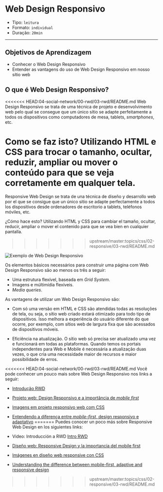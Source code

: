 # Web Design Responsivo

- Tipo: `leitura`
- Formato: `individual`
- Duração: `20min`

***

## Objetivos de Aprendizagem

- Conhecer o Web Design Responsivo
- Entender as vantagens do uso de Web Design Responsivo em nosso sítio web

## O que é Web Design Responsivo?

<<<<<<< HEAD:04-social-network/00-rwd/03-rwd/README.md
Web Design Responsivo se trata de uma técnica de projeto e desenvolvimento web pelo qual se consegue que um único sítio se adapte perfeitamente a todos os dispositivos como computadores de mesa, tablets, *smartphones*, etc.

Como se faz isto? Utilizando HTML e CSS para trocar o tamanho, ocultar, reduzir, ampliar ou mover o conteúdo para que se veja corretamente em qualquer tela.
=======
Responsive Web Design se trata de una técnica de diseño y desarrollo web por
el que se consigue que un único sitio se adapte perfectamente a todos los
dispositivos desde ordenadores de escritorio a tablets, teléfonos móviles, etc.

¿Cómo hace esto? Utilizando HTML y CSS para cambiar el tamaño, ocultar, reducir,
ampliar o mover el contenido para que se vea bien en cualquier pantalla.
>>>>>>> upstream/master:topics/css/02-responsive/03-rwd/README.md

![Exemplo de Web Design Responsivo](https://designmodo.com/wp-content/uploads/2011/10/4.jpg)

Os elementos básicos necessários para construir uma página com Web Design Responsivo são ao menos os três a seguir:

- Uma estrutura flexível, baseada em *Grid System*.
- Imagens e múltimídia flexíveis.
- *Media queries*.

As vantagens de utilizar um Web Design Responsivo são:

- Com só uma versão em HTML e CSS são atendidas todas as resoluções de tela, ou seja, o sítio web criado estará otimizado para todo tipo de dispositivos. Isso melhora a experiência do usuário diferente do que ocorre, por exemplo, com sítios web de largura fixa que são acessados de dispositivos móveis. 

- Eficiência na atualização. O sítio web só precisa ser atualizado uma vez e funcionará em todas as plataformas. Quando temos os portais independentes para Web e Mobile é necessária a atualização duas vezes, o que cria uma necessidade maior de recursos e maior possibilidade de erros. 

<<<<<<< HEAD:04-social-network/00-rwd/03-rwd/README.md
Você pode conhecer um pouco mais sobre Web Design Responsivo nos links a seguir:
 
- [Introdução RWD](https://www.youtube.com/watch?v=HZfESVi3Ebk)
- [Projeto web: Design Responsivo e a importância de *mobile first*](https://www.360br.com.br/blog/mobile-first-entenda-importancia-de-ter-um-site-responsivo/)
- [Imagens em projeto responsivo web com CSS](https://tableless.com.br/imagens-responsivas-de-alta-performance/)
- [Entendendo a diferença entre *mobile-first*, design responsivo e adaptativo](https://medium.com/@fnandaleite/entendendo-as-diferen%C3%A7as-entre-design-responsivo-adaptativo-e-mobile-first-ea3c61fc9181)
=======
Puedes conocer un poco más sobre Responsive Web Design en los siguientes links:

- Video: Introducción a RWD
  [Intro RWD](https://www.youtube.com/watch?v=vr-YtKTlyh8)
- [Diseño web: Responsive Design y la importancia del mobile first](https://www.mediaclick.es/blog/diseno-web-responsive-design-y-la-importancia-del-mobile-first/)
- [Imágenes en diseño web responsive con CSS](https://www.silocreativo.com/imagenes-en-diseno-web-responsive-con-css/)
- [Understanding the difference between mobile-first, adaptive and responsive design](http://fredericgonzalo.com/en/2017/03/01/understanding-the-difference-between-mobile-first-adaptive-and-responsive-design/)
>>>>>>> upstream/master:topics/css/02-responsive/03-rwd/README.md
